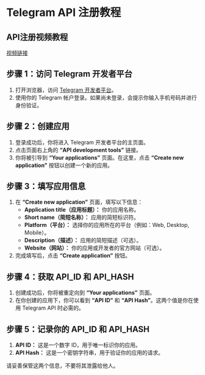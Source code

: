 # Telegram API 注册教程

## API注册视频教程
[视频链接](https://www.youtube.com/watch?v=TWreKchDMWc&t=3s)

## 步骤 1：访问 Telegram 开发者平台

1. 打开浏览器，访问 [Telegram 开发者平台](https://my.telegram.org)。
2. 使用你的 Telegram 帐户登录。如果尚未登录，会提示你输入手机号码并进行身份验证。

## 步骤 2：创建应用

1. 登录成功后，你将进入 Telegram 开发者平台的主页面。
2. 点击页面右上角的 **“API development tools”** 链接。
3. 你将被引导到 **“Your applications”** 页面。在这里，点击 **“Create new application”** 按钮以创建一个新的应用。

## 步骤 3：填写应用信息

1. 在 **“Create new application”** 页面，填写以下信息：
   - **Application title（应用标题）：** 你的应用名称。
   - **Short name（简短名称）：** 应用的简短标识符。
   - **Platform（平台）：** 选择你的应用所在的平台（例如：Web, Desktop, Mobile）。
   - **Description（描述）：** 应用的简短描述（可选）。
   - **Website（网站）：** 你的应用或开发者的官方网站（可选）。
2. 完成填写后，点击 **“Create application”** 按钮。

## 步骤 4：获取 API_ID 和 API_HASH

1. 创建成功后，你将被重定向到 **“Your applications”** 页面。
2. 在你创建的应用下，你可以看到 **“API ID”** 和 **“API Hash”**。这两个值是你在使用 Telegram API 时必需的。

## 步骤 5：记录你的 API_ID 和 API_HASH

1. **API ID：** 这是一个数字 ID，用于唯一标识你的应用。
2. **API Hash：** 这是一个密钥字符串，用于验证你的应用的请求。

请妥善保管这两个信息，不要将其泄露给他人。

